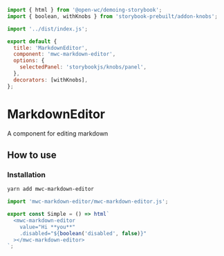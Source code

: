 ```js script
import { html } from '@open-wc/demoing-storybook';
import { boolean, withKnobs } from 'storybook-prebuilt/addon-knobs';

import '../dist/index.js';

export default {
  title: 'MarkdownEditor',
  component: 'mwc-markdown-editor',
  options: {
    selectedPanel: 'storybookjs/knobs/panel',
  },
  decorators: [withKnobs],
};
```

# MarkdownEditor

A component for editing markdown

## How to use

### Installation

```bash
yarn add mwc-markdown-editor
```

```js
import 'mwc-markdown-editor/mwc-markdown-editor.js';
```

```js preview-story
export const Simple = () => html`
  <mwc-markdown-editor
    value="Hi **you**"
    .disabled="${boolean('disabled', false)}"
  ></mwc-markdown-editor>
`;
```
